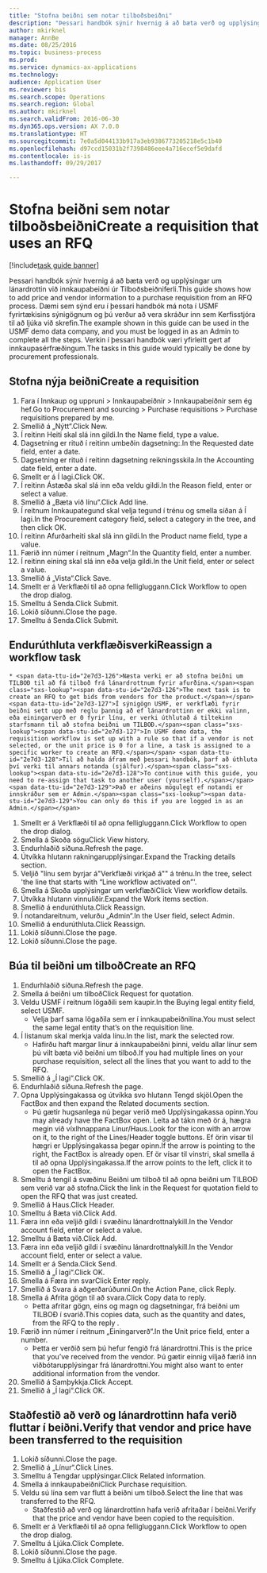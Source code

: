 ```yaml
--- 
title: "Stofna beiðni sem notar tilboðsbeiðni"
description: "Þessari handbók sýnir hvernig á að bæta verð og upplýsingar um lánardrottin við innkaupabeiðni úr Tilboðsbeiðniferli."
author: mkirknel
manager: AnnBe
ms.date: 08/25/2016
ms.topic: business-process
ms.prod: 
ms.service: dynamics-ax-applications
ms.technology: 
audience: Application User
ms.reviewer: bis
ms.search.scope: Operations
ms.search.region: Global
ms.author: mkirknel
ms.search.validFrom: 2016-06-30
ms.dyn365.ops.version: AX 7.0.0
ms.translationtype: HT
ms.sourcegitcommit: 7e0a5d044133b917a3eb9386773205218e5c1b40
ms.openlocfilehash: d97ccd15031b2f7398486eee4a716ecef5e9dafd
ms.contentlocale: is-is
ms.lasthandoff: 09/29/2017

---
```

# <a name="create-a-requisition-that-uses-an-rfq"></a><span data-ttu-id="2e7d3-103">Stofna beiðni sem notar tilboðsbeiðni</span><span class="sxs-lookup"><span data-stu-id="2e7d3-103">Create a requisition that uses an RFQ</span></span>

[!include[task guide banner](../../includes/task-guide-banner.md)]

<span data-ttu-id="2e7d3-104">Þessari handbók sýnir hvernig á að bæta verð og upplýsingar um lánardrottin við innkaupabeiðni úr Tilboðsbeiðniferli.</span><span class="sxs-lookup"><span data-stu-id="2e7d3-104">This guide shows how to add price and vendor information to a purchase requisition from an RFQ process.</span></span> <span data-ttu-id="2e7d3-105">Dæmi sem sýnd eru í þessari handbók má nota í USMF fyrirtækisins sýnigögnum og þú verður að vera skráður inn sem Kerfisstjóra til að ljúka við skrefin.</span><span class="sxs-lookup"><span data-stu-id="2e7d3-105">The example shown in this guide can be used in the USMF demo data company, and you must be logged in as an Admin to complete all the steps.</span></span> <span data-ttu-id="2e7d3-106">Verkin í þessari handbók væri yfirleitt gert af innkaupasérfræðingum.</span><span class="sxs-lookup"><span data-stu-id="2e7d3-106">The tasks in this guide would typically be done by procurement professionals.</span></span>


## <a name="create-a-requisition"></a><span data-ttu-id="2e7d3-107">Stofna nýja beiðni</span><span class="sxs-lookup"><span data-stu-id="2e7d3-107">Create a requisition</span></span>
1. <span data-ttu-id="2e7d3-108">Fara í Innkaup og uppruni > Innkaupabeiðnir > Innkaupabeiðnir sem ég hef.</span><span class="sxs-lookup"><span data-stu-id="2e7d3-108">Go to Procurement and sourcing > Purchase requisitions > Purchase requisitions prepared by me.</span></span>
2. <span data-ttu-id="2e7d3-109">Smellið á „Nýtt“.</span><span class="sxs-lookup"><span data-stu-id="2e7d3-109">Click New.</span></span>
3. <span data-ttu-id="2e7d3-110">Í reitinn Heiti skal slá inn gildi.</span><span class="sxs-lookup"><span data-stu-id="2e7d3-110">In the Name field, type a value.</span></span>
4. <span data-ttu-id="2e7d3-111">Dagsetning er rituð í reitinn umbeðin dagsetning:.</span><span class="sxs-lookup"><span data-stu-id="2e7d3-111">In the Requested date field, enter a date.</span></span>
5. <span data-ttu-id="2e7d3-112">Dagsetning er rituð í reitinn dagsetning reikningsskila.</span><span class="sxs-lookup"><span data-stu-id="2e7d3-112">In the Accounting date field, enter a date.</span></span>
6. <span data-ttu-id="2e7d3-113">Smellt er á Í lagi.</span><span class="sxs-lookup"><span data-stu-id="2e7d3-113">Click OK.</span></span>
7. <span data-ttu-id="2e7d3-114">Í reitinn Ástæða skal slá inn eða veldu gildi.</span><span class="sxs-lookup"><span data-stu-id="2e7d3-114">In the Reason field, enter or select a value.</span></span>
8. <span data-ttu-id="2e7d3-115">Smellið á „Bæta við línu“.</span><span class="sxs-lookup"><span data-stu-id="2e7d3-115">Click Add line.</span></span>
9. <span data-ttu-id="2e7d3-116">Í reitnum Innkaupategund skal velja tegund í trénu og smella síðan á Í lagi.</span><span class="sxs-lookup"><span data-stu-id="2e7d3-116">In the Procurement category field, select a category in the tree, and then click OK.</span></span>
10. <span data-ttu-id="2e7d3-117">Í reitinn Afurðarheiti skal slá inn gildi.</span><span class="sxs-lookup"><span data-stu-id="2e7d3-117">In the Product name field, type a value.</span></span>
11. <span data-ttu-id="2e7d3-118">Færið inn númer í reitnum „Magn“.</span><span class="sxs-lookup"><span data-stu-id="2e7d3-118">In the Quantity field, enter a number.</span></span>
12. <span data-ttu-id="2e7d3-119">Í reitinn eining skal slá inn eða velja gildi.</span><span class="sxs-lookup"><span data-stu-id="2e7d3-119">In the Unit field, enter or select a value.</span></span>
13. <span data-ttu-id="2e7d3-120">Smellið á „Vista“.</span><span class="sxs-lookup"><span data-stu-id="2e7d3-120">Click Save.</span></span>
14. <span data-ttu-id="2e7d3-121">Smellt er á Verkflæði til að opna felligluggann.</span><span class="sxs-lookup"><span data-stu-id="2e7d3-121">Click Workflow to open the drop dialog.</span></span>
15. <span data-ttu-id="2e7d3-122">Smelltu á Senda.</span><span class="sxs-lookup"><span data-stu-id="2e7d3-122">Click Submit.</span></span>
16. <span data-ttu-id="2e7d3-123">Lokið síðunni.</span><span class="sxs-lookup"><span data-stu-id="2e7d3-123">Close the page.</span></span>
17. <span data-ttu-id="2e7d3-124">Smelltu á Senda.</span><span class="sxs-lookup"><span data-stu-id="2e7d3-124">Click Submit.</span></span>

## <a name="reassign-a-workflow-task"></a><span data-ttu-id="2e7d3-125">Endurúthluta verkflæðisverki</span><span class="sxs-lookup"><span data-stu-id="2e7d3-125">Reassign a workflow task</span></span>
    * <span data-ttu-id="2e7d3-126">Næsta verki er að stofna beiðni um TILBOÐ til að fá tilboð frá lánardrottnum fyrir afurðina.</span><span class="sxs-lookup"><span data-stu-id="2e7d3-126">The next task is to create an RFQ to get bids from vendors for the product.</span></span> <span data-ttu-id="2e7d3-127">Í sýnigögn USMF, er verkflæði fyrir beiðni sett upp með reglu þannig að ef lánardrottinn er ekki valinn, eða einingarverð er 0 fyrir línu, er verki úthlutað á tiltekinn starfsmann til að stofna beiðni um TILBOÐ.</span><span class="sxs-lookup"><span data-stu-id="2e7d3-127">In USMF demo data, the requisition workflow is set up with a rule so that if a vendor is not selected, or the unit price is 0 for a line, a task is assigned to a specific worker to create an RFQ.</span></span> <span data-ttu-id="2e7d3-128">Til að halda áfram með þessari handbók, þarf að úthluta því verki til annars notanda (sjálfur).</span><span class="sxs-lookup"><span data-stu-id="2e7d3-128">To continue with this guide, you need to re-assign that task to another user (yourself).</span></span> <span data-ttu-id="2e7d3-129">Það er aðeins mögulegt ef notandi er innskráður sem er Admin.</span><span class="sxs-lookup"><span data-stu-id="2e7d3-129">You can only do this if you are logged in as an Admin.</span></span>  
1. <span data-ttu-id="2e7d3-130">Smellt er á Verkflæði til að opna felligluggann.</span><span class="sxs-lookup"><span data-stu-id="2e7d3-130">Click Workflow to open the drop dialog.</span></span>
2. <span data-ttu-id="2e7d3-131">Smella á Skoða sögu</span><span class="sxs-lookup"><span data-stu-id="2e7d3-131">Click View history.</span></span>
3. <span data-ttu-id="2e7d3-132">Endurhlaðið síðuna.</span><span class="sxs-lookup"><span data-stu-id="2e7d3-132">Refresh the page.</span></span>
4. <span data-ttu-id="2e7d3-133">Útvíkka hlutann rakningarupplýsingar.</span><span class="sxs-lookup"><span data-stu-id="2e7d3-133">Expand the Tracking details section.</span></span>
5. <span data-ttu-id="2e7d3-134">Veljið "línu sem byrjar á"Verkflæði virkjað á"" á trénu.</span><span class="sxs-lookup"><span data-stu-id="2e7d3-134">In the tree, select 'the line that starts with “Line workflow activated on”'.</span></span>
6. <span data-ttu-id="2e7d3-135">Smella á Skoða upplýsingar um verkflæði</span><span class="sxs-lookup"><span data-stu-id="2e7d3-135">Click View workflow details.</span></span>
7. <span data-ttu-id="2e7d3-136">Útvíkka hlutann vinnuliðir.</span><span class="sxs-lookup"><span data-stu-id="2e7d3-136">Expand the Work items section.</span></span>
8. <span data-ttu-id="2e7d3-137">Smellið á endurúthluta.</span><span class="sxs-lookup"><span data-stu-id="2e7d3-137">Click Reassign.</span></span>
9. <span data-ttu-id="2e7d3-138">Í notandareitnum, velurðu „Admin“.</span><span class="sxs-lookup"><span data-stu-id="2e7d3-138">In the User field, select Admin.</span></span>
10. <span data-ttu-id="2e7d3-139">Smellið á endurúthluta.</span><span class="sxs-lookup"><span data-stu-id="2e7d3-139">Click Reassign.</span></span>
11. <span data-ttu-id="2e7d3-140">Lokið síðunni.</span><span class="sxs-lookup"><span data-stu-id="2e7d3-140">Close the page.</span></span>
12. <span data-ttu-id="2e7d3-141">Lokið síðunni.</span><span class="sxs-lookup"><span data-stu-id="2e7d3-141">Close the page.</span></span>

## <a name="create-an-rfq"></a><span data-ttu-id="2e7d3-142">Búa til beiðni um tilboð</span><span class="sxs-lookup"><span data-stu-id="2e7d3-142">Create an RFQ</span></span>
1. <span data-ttu-id="2e7d3-143">Endurhlaðið síðuna.</span><span class="sxs-lookup"><span data-stu-id="2e7d3-143">Refresh the page.</span></span>
2. <span data-ttu-id="2e7d3-144">Smella á beiðni um tilboð</span><span class="sxs-lookup"><span data-stu-id="2e7d3-144">Click Request for quotation.</span></span>
3. <span data-ttu-id="2e7d3-145">Veldu USMF í reitnum lögaðili sem kaupir.</span><span class="sxs-lookup"><span data-stu-id="2e7d3-145">In the Buying legal entity field, select USMF.</span></span>
    * <span data-ttu-id="2e7d3-146">Velja þarf sama lögaðila sem er í innkaupabeiðnilína.</span><span class="sxs-lookup"><span data-stu-id="2e7d3-146">You must select the same legal entity that’s on the requisition line.</span></span>  
4. <span data-ttu-id="2e7d3-147">Í listanum skal merkja valda línu.</span><span class="sxs-lookup"><span data-stu-id="2e7d3-147">In the list, mark the selected row.</span></span>
    * <span data-ttu-id="2e7d3-148">Hafirðu haft margar línur á innkaupabeiðni þinni, veldu allar línur sem þú vilt bæta við beiðni um tilboð.</span><span class="sxs-lookup"><span data-stu-id="2e7d3-148">If you had multiple lines on your purchase requisition, select all the lines that you want to add to the RFQ.</span></span>  
5. <span data-ttu-id="2e7d3-149">Smellið á „Í lagi“.</span><span class="sxs-lookup"><span data-stu-id="2e7d3-149">Click OK.</span></span>
6. <span data-ttu-id="2e7d3-150">Endurhlaðið síðuna.</span><span class="sxs-lookup"><span data-stu-id="2e7d3-150">Refresh the page.</span></span>
7. <span data-ttu-id="2e7d3-151">Opna Upplýsingakassa og útvíkka svo hlutann Tengd skjöl.</span><span class="sxs-lookup"><span data-stu-id="2e7d3-151">Open the FactBox and then expand the Related documents section.</span></span>
    * <span data-ttu-id="2e7d3-152">Þú gætir hugsanlega nú þegar verið með Upplýsingakassa opinn.</span><span class="sxs-lookup"><span data-stu-id="2e7d3-152">You may already have the FactBox open.</span></span> <span data-ttu-id="2e7d3-153">Leita að tákn með ör á, hægra megin við víxlhnappana Línur/Haus.</span><span class="sxs-lookup"><span data-stu-id="2e7d3-153">Look for the icon with an arrow on it, to the right of the Lines/Header toggle buttons.</span></span> <span data-ttu-id="2e7d3-154">Ef örin vísar til hægri er Upplýsingakassa þegar opinn.</span><span class="sxs-lookup"><span data-stu-id="2e7d3-154">If the arrow is pointing to the right, the FactBox is already open.</span></span> <span data-ttu-id="2e7d3-155">Ef ör vísar til vinstri, skal smella á til að opna Upplýsingakassa.</span><span class="sxs-lookup"><span data-stu-id="2e7d3-155">If the arrow points to the left, click it to open the FactBox.</span></span>  
8. <span data-ttu-id="2e7d3-156">Smelltu á tengil á svæðinu Beiðni um tilboð til að opna beiðni um TILBOÐ sem verið var að stofna.</span><span class="sxs-lookup"><span data-stu-id="2e7d3-156">Click the link in the Request for quotation field to open the RFQ that was just created.</span></span>
9. <span data-ttu-id="2e7d3-157">Smellið á Haus.</span><span class="sxs-lookup"><span data-stu-id="2e7d3-157">Click Header.</span></span>
10. <span data-ttu-id="2e7d3-158">Smelltu á Bæta við.</span><span class="sxs-lookup"><span data-stu-id="2e7d3-158">Click Add.</span></span>
11. <span data-ttu-id="2e7d3-159">Færa inn eða veljið gildi í svæðinu lánardrottnalykill.</span><span class="sxs-lookup"><span data-stu-id="2e7d3-159">In the Vendor account field, enter or select a value.</span></span>
12. <span data-ttu-id="2e7d3-160">Smelltu á Bæta við.</span><span class="sxs-lookup"><span data-stu-id="2e7d3-160">Click Add.</span></span>
13. <span data-ttu-id="2e7d3-161">Færa inn eða veljið gildi í svæðinu lánardrottnalykill.</span><span class="sxs-lookup"><span data-stu-id="2e7d3-161">In the Vendor account field, enter or select a value.</span></span>
14. <span data-ttu-id="2e7d3-162">Smellt er á Senda.</span><span class="sxs-lookup"><span data-stu-id="2e7d3-162">Click Send.</span></span>
15. <span data-ttu-id="2e7d3-163">Smellið á „Í lagi“.</span><span class="sxs-lookup"><span data-stu-id="2e7d3-163">Click OK.</span></span>
16. <span data-ttu-id="2e7d3-164">Smella á Færa inn svar</span><span class="sxs-lookup"><span data-stu-id="2e7d3-164">Click Enter reply.</span></span>
17. <span data-ttu-id="2e7d3-165">Smellið á Svara á aðgerðarúðunni.</span><span class="sxs-lookup"><span data-stu-id="2e7d3-165">On the Action Pane, click Reply.</span></span>
18. <span data-ttu-id="2e7d3-166">Smella á Afrita gögn til að svara.</span><span class="sxs-lookup"><span data-stu-id="2e7d3-166">Click Copy data to reply.</span></span>
    * <span data-ttu-id="2e7d3-167">Þetta afritar gögn, eins og magn og dagsetningar, frá beiðni um TILBOÐ í svarið.</span><span class="sxs-lookup"><span data-stu-id="2e7d3-167">This copies data, such as the quantity and dates, from the RFQ to the reply .</span></span>  
19. <span data-ttu-id="2e7d3-168">Færið inn númer í reitnum „Einingarverð“.</span><span class="sxs-lookup"><span data-stu-id="2e7d3-168">In the Unit price field, enter a number.</span></span>
    * <span data-ttu-id="2e7d3-169">Þetta er verðið sem þú hefur fengið frá lánardrottni.</span><span class="sxs-lookup"><span data-stu-id="2e7d3-169">This is the price that you’ve received from the vendor.</span></span> <span data-ttu-id="2e7d3-170">Þú gætir einnig viljað færið inn viðbótarupplýsingar frá lánardrottni.</span><span class="sxs-lookup"><span data-stu-id="2e7d3-170">You might also want to enter additional information from the vendor.</span></span>  
20. <span data-ttu-id="2e7d3-171">Smellið á Samþykkja.</span><span class="sxs-lookup"><span data-stu-id="2e7d3-171">Click Accept.</span></span>
21. <span data-ttu-id="2e7d3-172">Smellið á „Í lagi“.</span><span class="sxs-lookup"><span data-stu-id="2e7d3-172">Click OK.</span></span>

## <a name="verify-that-vendor-and-price-have-been-transferred-to-the-requisition"></a><span data-ttu-id="2e7d3-173">Staðfestið að verð og lánardrottinn hafa verið fluttar í beiðni.</span><span class="sxs-lookup"><span data-stu-id="2e7d3-173">Verify that vendor and price have been transferred to the requisition</span></span>
1. <span data-ttu-id="2e7d3-174">Lokið síðunni.</span><span class="sxs-lookup"><span data-stu-id="2e7d3-174">Close the page.</span></span>
2. <span data-ttu-id="2e7d3-175">Smellið á „Línur“.</span><span class="sxs-lookup"><span data-stu-id="2e7d3-175">Click Lines.</span></span>
3. <span data-ttu-id="2e7d3-176">Smelltu á Tengdar upplýsingar.</span><span class="sxs-lookup"><span data-stu-id="2e7d3-176">Click Related information.</span></span>
4. <span data-ttu-id="2e7d3-177">Smella á innkaupabeiðni</span><span class="sxs-lookup"><span data-stu-id="2e7d3-177">Click Purchase requisition.</span></span>
5. <span data-ttu-id="2e7d3-178">Veldu sú lína sem var flutt á beiðni um tilboð.</span><span class="sxs-lookup"><span data-stu-id="2e7d3-178">Select the line that was transferred to the RFQ.</span></span>
    * <span data-ttu-id="2e7d3-179">Staðfestið að verð og lánardrottinn hafa verið afritaðar í beiðni.</span><span class="sxs-lookup"><span data-stu-id="2e7d3-179">Verify that the price and vendor have been copied to the requisition.</span></span>  
6. <span data-ttu-id="2e7d3-180">Smellt er á Verkflæði til að opna felligluggann.</span><span class="sxs-lookup"><span data-stu-id="2e7d3-180">Click Workflow to open the drop dialog.</span></span>
7. <span data-ttu-id="2e7d3-181">Smelltu á Ljúka.</span><span class="sxs-lookup"><span data-stu-id="2e7d3-181">Click Complete.</span></span>
8. <span data-ttu-id="2e7d3-182">Lokið síðunni.</span><span class="sxs-lookup"><span data-stu-id="2e7d3-182">Close the page.</span></span>
9. <span data-ttu-id="2e7d3-183">Smelltu á Ljúka.</span><span class="sxs-lookup"><span data-stu-id="2e7d3-183">Click Complete.</span></span>



